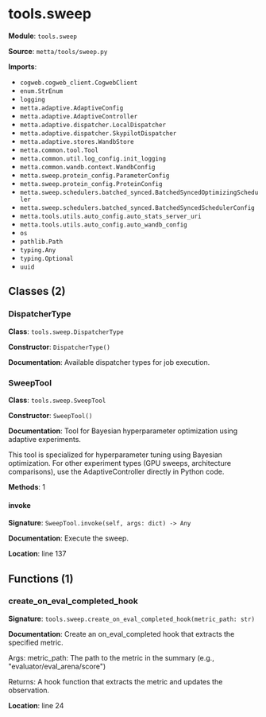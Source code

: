 # tools.sweep

**Module**: `tools.sweep`

**Source**: `metta/tools/sweep.py`

**Imports**:
- `cogweb.cogweb_client.CogwebClient`
- `enum.StrEnum`
- `logging`
- `metta.adaptive.AdaptiveConfig`
- `metta.adaptive.AdaptiveController`
- `metta.adaptive.dispatcher.LocalDispatcher`
- `metta.adaptive.dispatcher.SkypilotDispatcher`
- `metta.adaptive.stores.WandbStore`
- `metta.common.tool.Tool`
- `metta.common.util.log_config.init_logging`
- `metta.common.wandb.context.WandbConfig`
- `metta.sweep.protein_config.ParameterConfig`
- `metta.sweep.protein_config.ProteinConfig`
- `metta.sweep.schedulers.batched_synced.BatchedSyncedOptimizingScheduler`
- `metta.sweep.schedulers.batched_synced.BatchedSyncedSchedulerConfig`
- `metta.tools.utils.auto_config.auto_stats_server_uri`
- `metta.tools.utils.auto_config.auto_wandb_config`
- `os`
- `pathlib.Path`
- `typing.Any`
- `typing.Optional`
- `uuid`

## Classes (2)

### DispatcherType

**Class**: `tools.sweep.DispatcherType`

**Constructor**: `DispatcherType()`

**Documentation**: Available dispatcher types for job execution.

### SweepTool

**Class**: `tools.sweep.SweepTool`

**Constructor**: `SweepTool()`

**Documentation**: Tool for Bayesian hyperparameter optimization using adaptive experiments.

This tool is specialized for hyperparameter tuning using Bayesian optimization.
For other experiment types (GPU sweeps, architecture comparisons), use the
AdaptiveController directly in Python code.

**Methods**: 1

#### invoke

**Signature**: `SweepTool.invoke(self, args: dict) -> Any`

**Documentation**: Execute the sweep.

**Location**: line 137


## Functions (1)

### create_on_eval_completed_hook

**Signature**: `tools.sweep.create_on_eval_completed_hook(metric_path: str)`

**Documentation**: Create an on_eval_completed hook that extracts the specified metric.

Args:
    metric_path: The path to the metric in the summary (e.g., "evaluator/eval_arena/score")

Returns:
    A hook function that extracts the metric and updates the observation.

**Location**: line 24

